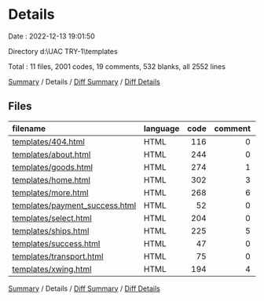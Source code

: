 # Details

Date : 2022-12-13 19:01:50

Directory d:\\UAC TRY-1\\templates

Total : 11 files,  2001 codes, 19 comments, 532 blanks, all 2552 lines

[Summary](results.md) / Details / [Diff Summary](diff.md) / [Diff Details](diff-details.md)

## Files
| filename | language | code | comment | blank | total |
| :--- | :--- | ---: | ---: | ---: | ---: |
| [templates/404.html](/templates/404.html) | HTML | 116 | 0 | 10 | 126 |
| [templates/about.html](/templates/about.html) | HTML | 244 | 0 | 73 | 317 |
| [templates/goods.html](/templates/goods.html) | HTML | 274 | 1 | 48 | 323 |
| [templates/home.html](/templates/home.html) | HTML | 302 | 3 | 89 | 394 |
| [templates/more.html](/templates/more.html) | HTML | 268 | 6 | 104 | 378 |
| [templates/payment_success.html](/templates/payment_success.html) | HTML | 52 | 0 | 19 | 71 |
| [templates/select.html](/templates/select.html) | HTML | 204 | 0 | 46 | 250 |
| [templates/ships.html](/templates/ships.html) | HTML | 225 | 5 | 76 | 306 |
| [templates/success.html](/templates/success.html) | HTML | 47 | 0 | 15 | 62 |
| [templates/transport.html](/templates/transport.html) | HTML | 75 | 0 | 7 | 82 |
| [templates/xwing.html](/templates/xwing.html) | HTML | 194 | 4 | 45 | 243 |

[Summary](results.md) / Details / [Diff Summary](diff.md) / [Diff Details](diff-details.md)